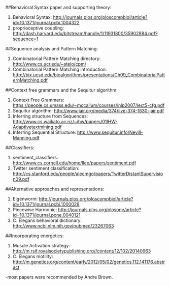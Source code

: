 ##Behavioral Syntax paper and supporting theory:
1. Behavioral Syntax: http://journals.plos.org/ploscompbiol/article?id=10.1371/journal.pcbi.1004322
2. proprioceptive coupling: http://dash.harvard.edu/bitstream/handle/1/11931800/35902884.pdf?sequence=1

##Sequence analysis and Pattern Matching:
1. Combinatorial Pattern Matching directory: http://www.cs.ucr.edu/~stelo/cpm/ 
2. Combinatorial Pattern Matching introduction: http://bix.ucsd.edu/bioalgorithms/presentations/Ch09_CombinatorialPatternMatching.pdf

##Context free grammars and the Sequitur algorithm:
1. Context Free Grammars: https://people.cs.umass.edu/~mccallum/courses/inlp2007/lect5-cfg.pdf
2. Sequitur algorithm: http://www.jair.org/media/374/live-374-1630-jair.pdf
3. Inferring structure from Sequences: http://www.cs.waikato.ac.nz/~ihw/papers/01IHW-Adaptivetextmining.pdf
4. Inferring Sequential Structure: http://www.sequitur.info/Nevill-Manning.pdf

##Classifiers:
1. sentiment_classifiers: http://www.cs.cornell.edu/home/llee/papers/sentiment.pdf
2. Twitter sentiment classification: http://cs.stanford.edu/people/alecmgo/papers/TwitterDistantSupervision09.pdf


##Alternative approaches and representations:
1. Eigenworm: http://journals.plos.org/ploscompbiol/article?id=10.1371/journal.pcbi.1000028
2. Piecewise Harmonic: http://journals.plos.org/plosone/article?id=10.1371/journal.pone.0040121
3. C. Elegans behavioral dictionary: http://www.ncbi.nlm.nih.gov/pubmed/23267063

##Incorporating energetics:
1. Muscle Activation strategy: http://m.rsif.royalsocietypublishing.org//content/12/102/20140963
2. C. Elegans motility: http://m.genetics.org/content/early/2012/05/02/genetics.112.141176.abstract




-most papers were recommended by Andre Brown. 
